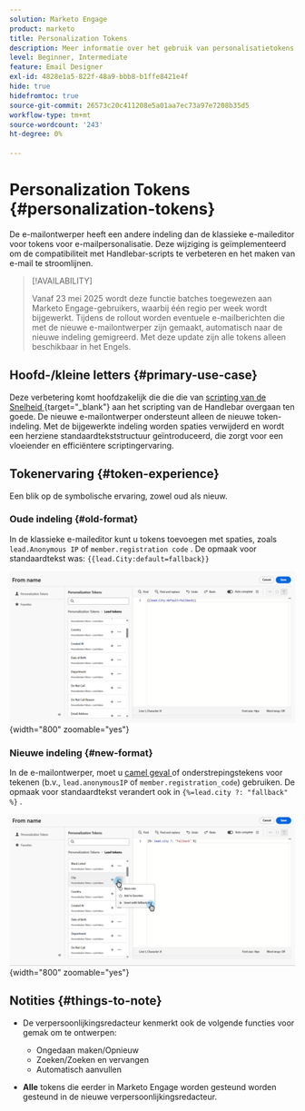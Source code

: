 ```yaml
---
solution: Marketo Engage
product: marketo
title: Personalization Tokens
description: Meer informatie over het gebruik van personalisatietokens in de nieuwe Marketo Engage Email Designer
level: Beginner, Intermediate
feature: Email Designer
exl-id: 4828e1a5-822f-48a9-bbb8-b1ffe8421e4f
hide: true
hidefromtoc: true
source-git-commit: 26573c20c411208e5a01aa7ec73a97e7208b35d5
workflow-type: tm+mt
source-wordcount: '243'
ht-degree: 0%

---
```


# Personalization Tokens {#personalization-tokens}

De e-mailontwerper heeft een andere indeling dan de klassieke e-maileditor voor tokens voor e-mailpersonalisatie. Deze wijziging is geïmplementeerd om de compatibiliteit met Handlebar-scripts te verbeteren en het maken van e-mail te stroomlijnen.

>[!AVAILABILITY]
>
>Vanaf 23 mei 2025 wordt deze functie batches toegewezen aan Marketo Engage-gebruikers, waarbij één regio per week wordt bijgewerkt. Tijdens de rollout worden eventuele e-mailberichten die met de nieuwe e-mailontwerper zijn gemaakt, automatisch naar de nieuwe indeling gemigreerd. Met deze update zijn alle tokens alleen beschikbaar in het Engels.

## Hoofd-/kleine letters {#primary-use-case}

Deze verbetering komt hoofdzakelijk die die die van [ scripting van de Snelheid ](https://experienceleague.adobe.com/en/docs/marketo-developer/marketo/email-scripting){target="_blank"} aan het scripting van de Handlebar overgaan ten goede. De nieuwe e-mailontwerper ondersteunt alleen de nieuwe token-indeling. Met de bijgewerkte indeling worden spaties verwijderd en wordt een herziene standaardtekststructuur geïntroduceerd, die zorgt voor een vloeiender en efficiëntere scriptingervaring.

## Tokenervaring {#token-experience}

Een blik op de symbolische ervaring, zowel oud als nieuw.

### Oude indeling {#old-format}

In de klassieke e-maileditor kunt u tokens toevoegen met spaties, zoals `lead.Anonymous IP` of `member.registration code` . De opmaak voor standaardtekst was: `{{lead.City:default=fallback}}`

![](assets/personalization-tokens-1.png){width="800" zoomable="yes"}

### Nieuwe indeling {#new-format}

In de e-mailontwerper, moet u [ camel geval ](https://developer.mozilla.org/en-US/docs/Glossary/Camel_case) of onderstrepingstekens voor tekenen (b.v., `lead.anonymousIP` of `member.registration_code`) gebruiken. De opmaak voor standaardtekst verandert ook in `{%=lead.city ?: "fallback" %}` .

![](assets/personalization-tokens-2.png){width="800" zoomable="yes"}

## Notities {#things-to-note}

* De verpersoonlijkingsredacteur kenmerkt ook de volgende functies voor gemak om te ontwerpen:

   * Ongedaan maken/Opnieuw
   * Zoeken/Zoeken en vervangen
   * Automatisch aanvullen

* **Alle** tokens die eerder in Marketo Engage worden gesteund worden gesteund in de nieuwe verpersoonlijkingsredacteur.
